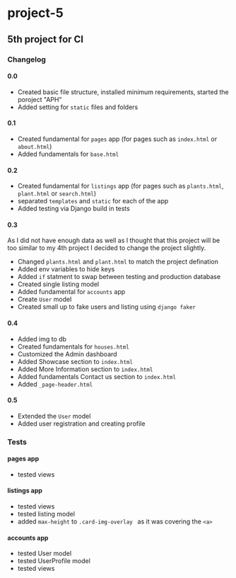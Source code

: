 # project-5

## 5th project for CI

### Changelog

#### 0.0

- Created basic file structure, installed minimum requirements, started the poroject "APH"
- Added setting for `static` files and folders

#### 0.1

- Created fundamental for `pages` app (for pages such as `index.html` or `about.html`)
- Added fundamentals for `base.html`

#### 0.2

- Created fundamental for `listings` app (for pages such as `plants.html`, `plant.html` or `search.html`)
- separated `templates` and `static` for each of the app
- Added testing via Django build in tests

#### 0.3

As I did not have enough data as well as I thought that this project will be too similar to my 4th project I decided to change the project slightly.

- Changed `plants.html` and  `plant.html` to match the project defination
- Added env variables to hide keys
- Added `if` statment to swap between testing and production database
- Created single listing model 
- Added fundamental for `accounts` app
- Create `User` model
- Created small up to fake users and listing using `django faker`

#### 0.4

- Added img to db
- Created fundamentals for `houses.html`
- Customized the Admin dashboard
- Added Showcase section to `index.html`
- Added More Information section to `index.html`
- Added fundamentals Contact us section to `index.html`
- Added `_page-header.html`

#### 0.5 

- Extended the `User` model
- Added user registration and creating profile


### Tests

#### pages app

- tested views
  
#### listings app

- tested views
- tested listing model
- added `max-height` to `.card-img-overlay ` as it was covering the `<a>`

#### accounts app

- tested User model
- tested UserProfile model
- tested views

